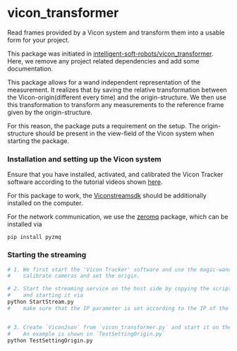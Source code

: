 # vicon_transformer
Read frames provided by a Vicon system and transform them into a usable form for your project.

This package was initiated in [intelligent-soft-robots/vicon_transformer](https://github.com/intelligent-soft-robots/vicon_transformer/tree/addWandIndependentOrigin). Here, we remove any project related dependencies and add some documentation.

This package allows for a wand independent representation of the measurement. It realizes that by saving the relative transformation between the Vicon-origin(different every time) and the origin-structure. We then use this transformation to transform any measurements to the reference frame given by the origin-structure.

For this reason, the package puts a requirement on the setup. 
The origin-structure should be present in the view-field of the Vicon system when starting the package.


### Installation and setting up the Vicon system

Ensure that you have installed, activated, and calibrated the Vicon Tracker software according to the tutorial videos shown [here](https://youtube.com/playlist?list=PLxtdgDam3USXt3RxvklaNCHxxvBpAUXtA). 

For this package to work, the [Viconstreamsdk](https://www.vicon.com/software/datastream-sdk/) should be additionally installed on the computer.

For the network communication, we use the [zeromq](https://zeromq.org/languages/python/) package, which can be installed via
```
pip install pyzmq
```


### Starting the streaming
``` python
# 1. We first start the 'Vicon Tracker' software and use the magic-wand to 
#    calibrate cameras and set the origin.

# 2. Start the streaming service on the host side by copying the script `StartStream.py`
#    and starting it via
python StartStream.py
#    make sure that the IP parameter is set according to the IP of the host machine.


# 3. Create `ViconJson` from `vicon_transformer.py` and start it on the client computer.
#    An example is shown in `TestSettingOrigin.py`
python TestSettingOrigin.py
```

